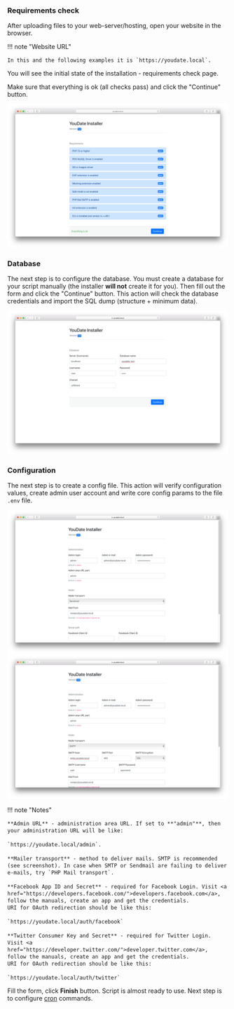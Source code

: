 ### Requirements check

After uploading files to your web-server/hosting, open your website in the browser. 

!!! note "Website URL"

    In this and the following examples it is `https://youdate.local`.

You will see the initial state of the installation - requirements check page. 

Make sure that everything is ok (all checks pass) and click the "Continue" button.

[![Requirements](./images/requirements.png)](./images/requirements.png)


### Database

The next step is to configure the database.
You must create a database for your script manually (the installer <strong>will not</strong> create it for you).
Then fill out the form and click the "Continue" button.
This action will check the database credentials and import the SQL dump (structure + minimum data).

[![Database](./images/database.png)](./images/database.png)

### Configuration

The next step is to create a config file. This action will verify configuration values, create admin user account and write core config params to the file `.env` file.

[![Config #1](./images/config1.png)](./images/config1.png)
[![Config #2](./images/config2.png)](./images/config2.png)

!!! note "Notes"

    **Admin URL** - administration area URL. If set to **"admin"**, then your administration URL will be like: 
    
    `https://youdate.local/admin`.
    
    **Mailer transport** - method to deliver mails. SMTP is recommended (see screenshot). In case when SMTP or Sendmail are failing to deliver e-mails, try `PHP Mail transport`.
    
    **Facebook App ID and Secret** - required for Facebook Login. Visit <a href="https://developers.facebook.com/">developers.facebook.com</a>, follow the manuals, create an app and get the credentials.
    URI for OAuth redirection should be like this:
     
    `https://youdate.local/auth/facebook`

    **Twitter Consumer Key and Secret** - required for Twitter Login. Visit <a href="https://developer.twitter.com/">developer.twitter.com</a>, follow the manuals, create an app and get the credentials.
    URI for OAuth redirection should be like this: 
    
    `https://youdate.local/auth/twitter`

Fill the form, click **Finish** button. Script is almost ready to use. Next step is to configure [cron](./cron.md) commands.


